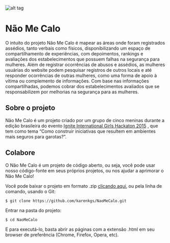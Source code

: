 ![alt tag](http://i.imgur.com/yEJOsKH.png?1)


# Não Me Calo

O intuito do projeto Não Me Calo é mapear as áreas onde foram registrados assédios, tanto verbais como físicos, disponibilizando um espaço de compartilhamento de experiências, com depoimentos, rankings e avaliações dos estabelecimentos que possuem falhas na segurança para mulheres.
Além de registrar ocorrências de abusos e assédios, as mulheres usuárias do website podem pesquisar registros de outros locais e até responder ocorrências de outras mulheres, como uma forma de apoio à vítima ou complemento de informações.
Com base nas informações compartilhadas, podemos cobrar dos estabelecimentos avaliados que se responsabilizem por melhorias na segurança para as mulheres.

## Sobre o projeto

Não Me Calo é um projeto criado por um grupo de cinco meninas durante a edição brasileira do evento [Ignite International Girls Hackaton 2015](http://ignite.globalfundforwomen.org/) , que tem como tema “Como construir iniciativas que resultem em ambientes mais seguros para garotas?”.

## Colabore

O Não Me Calo é um projeto de código aberto, ou seja, você pode usar nosso código-fonte em seus próprios projetos, ou nos ajudar a aprimorar o Não Me Calo! 

Você pode baixar o projeto em formato .zip [clicando aqui](https://github.com/karenkgs/NaoMeCalo/archive/master.zip), ou pela linha de comando, usando o Git: 

    $ git clone https://github.com/karenkgs/NaoMeCalo.git

Entrar na pasta do projeto:

    $ cd NaoMeCalo
    
E para executá-lo, basta abrir as páginas com a extensão .html em seu browser de preferência (Chrome, Firefox, Opera, etc).
